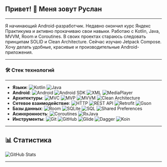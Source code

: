 ## Привет! 👋 Меня зовут Руслан
---
Я начинающий Android-разработчик. Недавно окончил курс Яндекс Практикума и активно прокачиваю свои навыки.
Работаю с Kotlin, Java, MVVM, Room и Coroutines. В своих проектах стараюсь следовать принципам SOLID и Clean Architecture.
Сейчас изучаю Jetpack Compose. Хочу делать удобные, красивые и производительные Android-приложения.

---

### 🛠️ Стек технологий  
---
- **Языки**: ![Kotlin](https://img.shields.io/badge/Kotlin-%230095D5.svg?style=for-the-badge&logo=kotlin&logoColor=white) ![Java](https://img.shields.io/badge/Java-%23ED8B00.svg?style=for-the-badge&logo=openjdk&logoColor=white)  
- **Android**: ![Android](https://img.shields.io/badge/Android_Studio-%233DDC84.svg?style=for-the-badge&logo=android-studio&logoColor=white) ![Android SDK](https://img.shields.io/badge/Android%20SDK-%2300C853.svg?style=for-the-badge&logo=android&logoColor=white) ![XML](https://img.shields.io/badge/XML-%23FFA000.svg?style=for-the-badge&logo=xml&logoColor=white) ![MediaPlayer](https://img.shields.io/badge/MediaPlayer-%233677F2.svg?style=for-the-badge&logo=android&logoColor=white)  
- **Архитектуры**: ![MVC](https://img.shields.io/badge/MVC-%235C2D91.svg?style=for-the-badge&logo=codeigniter&logoColor=white) ![MVP](https://img.shields.io/badge/MVP-%231572B6.svg?style=for-the-badge&logo=android&logoColor=white) ![MVVM](https://img.shields.io/badge/MVVM-%23F7DF1E.svg?style=for-the-badge&logo=android&logoColor=black) ![Clean Architecture](https://img.shields.io/badge/Clean_Architecture-%236DB33F.svg?style=for-the-badge&logo=android&logoColor=white)  
- **Сетевое взаимодействие**: ![HTTP](https://img.shields.io/badge/HTTP-%23FF6F00.svg?style=for-the-badge&logo=http&logoColor=white) ![REST API](https://img.shields.io/badge/REST_API-%234285F4.svg?style=for-the-badge&logo=android&logoColor=white) ![Retrofit](https://img.shields.io/badge/Retrofit-%23007396.svg?style=for-the-badge&logo=retrofit&logoColor=white) ![Gson](https://img.shields.io/badge/Gson-%23FF5722.svg?style=for-the-badge&logo=json&logoColor=white)  
- **Базы данных**: ![Room](https://img.shields.io/badge/Room-%23007396.svg?style=for-the-badge&logo=sqlite&logoColor=white) ![SQLite](https://img.shields.io/badge/SQLite-%23003B57.svg?style=for-the-badge&logo=sqlite&logoColor=white) ![SQL](https://img.shields.io/badge/SQL-%23E34F26.svg?style=for-the-badge&logo=mysql&logoColor=white) ![Shared Preferences](https://img.shields.io/badge/Shared_Preferences-%23F7DF1E.svg?style=for-the-badge&logo=android&logoColor=black)  
- **Асинхронность**: ![Coroutines](https://img.shields.io/badge/Coroutines-%230095D5.svg?style=for-the-badge&logo=kotlin&logoColor=white) ![RxJava](https://img.shields.io/badge/RxJava-%23B7178C.svg?style=for-the-badge&logo=react&logoColor=white)  
- **Инструменты**: ![Git](https://img.shields.io/badge/Git-%23F05033.svg?style=for-the-badge&logo=git&logoColor=white) ![GitHub](https://img.shields.io/badge/GitHub-%23181717.svg?style=for-the-badge&logo=github&logoColor=white) ![Glide](https://img.shields.io/badge/Glide-%2300C853.svg?style=for-the-badge&logo=android&logoColor=white) ![Dagger](https://img.shields.io/badge/Dagger-%23FFC107.svg?style=for-the-badge&logo=android&logoColor=black) ![Koin](https://img.shields.io/badge/Koin-%234285F4.svg?style=for-the-badge&logo=android&logoColor=white)  

---

📊 Статистика
---
![GitHub Stats](https://github-readme-stats.vercel.app/api?username=pyclan88&show_icons=true&theme=tokyonight)

---
